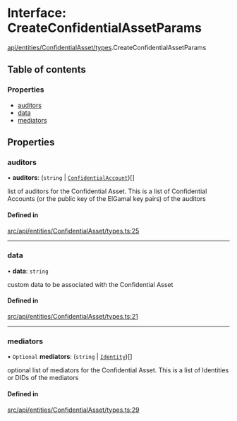 # Interface: CreateConfidentialAssetParams

[api/entities/ConfidentialAsset/types](../wiki/api.entities.ConfidentialAsset.types).CreateConfidentialAssetParams

## Table of contents

### Properties

- [auditors](../wiki/api.entities.ConfidentialAsset.types.CreateConfidentialAssetParams#auditors)
- [data](../wiki/api.entities.ConfidentialAsset.types.CreateConfidentialAssetParams#data)
- [mediators](../wiki/api.entities.ConfidentialAsset.types.CreateConfidentialAssetParams#mediators)

## Properties

### auditors

• **auditors**: (`string` \| [`ConfidentialAccount`](../wiki/api.entities.ConfidentialAccount.ConfidentialAccount))[]

list of auditors for the Confidential Asset. This is a list of Confidential Accounts (or the public key of the ElGamal key pairs) of the auditors

#### Defined in

[src/api/entities/ConfidentialAsset/types.ts:25](https://github.com/PolymeshAssociation/polymesh-private-sdk/blob/dd40dc5f/src/api/entities/ConfidentialAsset/types.ts#L25)

___

### data

• **data**: `string`

custom data to be associated with the Confidential Asset

#### Defined in

[src/api/entities/ConfidentialAsset/types.ts:21](https://github.com/PolymeshAssociation/polymesh-private-sdk/blob/dd40dc5f/src/api/entities/ConfidentialAsset/types.ts#L21)

___

### mediators

• `Optional` **mediators**: (`string` \| [`Identity`](../wiki/api.entities.Identity.Identity))[]

optional list of mediators for the Confidential Asset. This is a list of Identities or DIDs of the mediators

#### Defined in

[src/api/entities/ConfidentialAsset/types.ts:29](https://github.com/PolymeshAssociation/polymesh-private-sdk/blob/dd40dc5f/src/api/entities/ConfidentialAsset/types.ts#L29)
